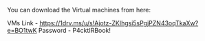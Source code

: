 You can download the Virtual machines from here:

VMs Link - https://1drv.ms/u/s!Ajotz-ZKIhgsi5sPgjPZN43oqTkaXw?e=BO1twK
Password - P4cktIRBook!
